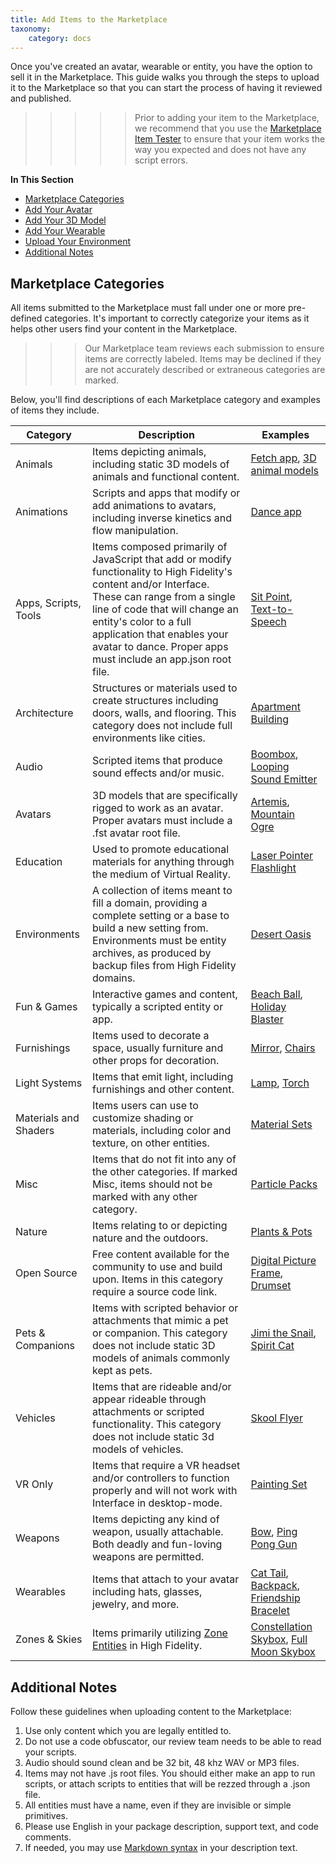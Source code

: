 ```yaml
---
title: Add Items to the Marketplace
taxonomy:
    category: docs
---
```


Once you've created an avatar, wearable or entity, you have the option to sell it in the Marketplace. This guide walks you through the steps to upload it to the Marketplace so that you can start the process of having it reviewed and published. 
>>>>>Prior to adding your item to the Marketplace, we recommend that you use the [Marketplace Item Tester](../../create/tools#marketplace-item-tester) to ensure that your item works the way you expected and does not have any script errors.

**In This Section**
+ [Marketplace Categories](#marketplace-categories)
+ [Add Your Avatar](./upload-avatar)
+ [Add Your 3D Model](./upload-model)
+ [Add Your Wearable](./upload-wearable)
+ [Upload Your Environment](./upload-environment)
+ [Additional Notes](#additional-notes)

## Marketplace Categories
All items submitted to the Marketplace must fall under one or more pre-defined categories. It's important to correctly categorize your items as it helps other users find your content in the Marketplace. 

>>> Our Marketplace team reviews each submission to ensure items are correctly labeled. Items may be declined if they are not accurately described or extraneous categories are marked.

Below, you'll find descriptions of each Marketplace category and examples of items they include.

| Category  |  Description | Examples
|---|---|---|
| Animals | Items depicting animals, including static 3D models of animals and functional content.  | [Fetch app](https://highfidelity.com/marketplace/items/c66bae25-8345-4fd6-86db-bcebdc441827), [3D animal models](https://highfidelity.com/marketplace/items/b86b3a26-8404-4526-9faf-f0a923f4c563) |
| Animations  | Scripts and apps that modify or add animations to avatars, including inverse kinetics and flow manipulation.  | [Dance app](https://highfidelity.com/marketplace/items/9a99c95a-85b3-4a6d-9362-b56ad102ebe5) |
| Apps, Scripts, Tools  | Items composed primarily of JavaScript that add or modify functionality to High Fidelity's content and/or Interface. These can range from a single line of code that will change an entity's color to a full application that enables your avatar to dance. Proper apps must include an app.json root file.  | [Sit Point](https://highfidelity.com/marketplace/items/7a1e051d-7974-4d8e-8756-21382e7397c7), [Text-to-Speech](https://highfidelity.com/marketplace/items/568b183d-db87-4618-9e40-aba840ec3b26) |
| Architecture  | Structures or materials used to create structures including doors, walls, and flooring. This category does not include full environments like cities.  | [Apartment Building](https://highfidelity.com/marketplace/items/2baddb8b-9ac5-47ed-b78c-5a1b2861b004) |
| Audio  | Scripted items that produce sound effects and/or music.  | [Boombox](https://highfidelity.com/marketplace/items/e9da3d33-b937-4e07-bdf8-29dde581dfd1), [Looping Sound Emitter](https://highfidelity.com/marketplace/items/4a29c38c-c091-434e-8085-025f7d299529) |
| Avatars  | 3D models that are specifically rigged to work as an avatar. Proper avatars must include a .fst avatar root file.  | [Artemis](https://highfidelity.com/marketplace/items/e76946cc-c272-4adf-9bb6-02cde0a4b57d), [Mountain Ogre](https://highfidelity.com/marketplace/items/9515f437-f4e1-49a7-b6bf-0423873cd576)
| Education  | Used to promote educational materials for anything through the medium of Virtual Reality.  | [Laser Pointer Flashlight](https://highfidelity.com/marketplace/items/3d0dd29f-dbe7-4f49-8fef-d95619a4b891) 
| Environments  | A collection of items meant to fill a domain, providing a complete setting or a base to build a new setting from. Environments must be entity archives, as produced by backup files from High Fidelity domains.  | [Desert Oasis](https://highfidelity.com/marketplace/items/3b9eb431-564c-4d03-bf1c-4eff7eb93fe0)
| Fun & Games  | Interactive games and content, typically a scripted entity or app.  | [Beach Ball](https://highfidelity.com/marketplace/items/91035a3b-947d-4d03-8226-60d091ae173e), [Holiday Blaster](https://highfidelity.com/marketplace/items/9868f622-0c6b-460b-ad25-94c5521c0b65) |
| Furnishings  | Items used to decorate a space, usually furniture and other props for decoration.  | [Mirror](https://highfidelity.com/marketplace/items/f9085148-02f3-401c-b823-1df9f616f362), [Chairs](https://highfidelity.com/marketplace/items/fbb76479-1663-4914-b8b2-3b657fade384) |
| Light Systems  | Items that emit light, including furnishings and other content.  | [Lamp](https://highfidelity.com/marketplace/items/24629f85-ba4a-4311-9c50-b01c52371193), [Torch](https://highfidelity.com/marketplace/items/8114c307-c949-43fd-8c4d-f7d6b1e5d446) |
| Materials and Shaders  | Items users can use to customize shading or materials, including color and texture, on other entities.  | [Material Sets](https://highfidelity.com/marketplace/items/9e72fe33-61ca-4ca1-b6a5-c76930250634) |
| Misc  | Items that do not fit into any of the other categories. If marked Misc, items should not be marked with any other category. | [Particle Packs](https://highfidelity.com/marketplace/items/87706804-bcc0-4e75-ad16-6e30f2b63700)
| Nature  | Items relating to or depicting nature and the outdoors.  | [Plants & Pots](https://highfidelity.com/marketplace/items/e7a2f0ec-4dda-41d2-b17f-d4784ace27f6) |
| Open Source  | Free content available for the community to use and build upon. Items in this category require a source code link.  | [Digital Picture Frame](https://highfidelity.com/marketplace/items/77f0eb70-beba-49df-9e26-da1740bf6c9a), [Drumset](https://highfidelity.com/marketplace/items/658b506f-ff80-4f66-8dc3-578aa9bc1671) |
| Pets & Companions  | Items with scripted behavior or attachments that mimic a pet or companion. This category does not include static 3D models of animals commonly kept as pets.  | [Jimi the Snail](https://highfidelity.com/marketplace/items/a63c58d9-a8b2-4da7-91d6-ae2f159d218c), [Spirit Cat](https://highfidelity.com/marketplace/items/b86b3a26-8404-4526-9faf-f0a923f4c563) |
| Vehicles  | Items that are rideable and/or appear rideable through attachments or scripted functionality. This category does not include static 3d models of vehicles.  | [Skool Flyer](https://highfidelity.com/marketplace/items/f6ab09e8-8e29-4def-a957-19d8ebeac64c)
| VR Only  | Items that require a VR headset and/or controllers to function properly and will not work with Interface in desktop-mode.   | [Painting Set](https://highfidelity.com/marketplace/items/87d3d0f7-58f6-4e66-b432-66bc91251560)
| Weapons  | Items depicting any kind of weapon, usually attachable. Both deadly and fun-loving weapons are permitted.  | [Bow](https://highfidelity.com/marketplace/items/f03ab3f1-7e87-46ef-a3f0-e362f94a43ea), [Ping Pong Gun](https://highfidelity.com/marketplace/items/d87f440e-b561-4d67-99d3-f6c56c350ea7) |
| Wearables  | Items that attach to your avatar including hats, glasses, jewelry, and more.  | [Cat Tail](https://highfidelity.com/marketplace/items/2e6a5418-e376-4bca-bfcd-712f9790913f), [Backpack](https://highfidelity.com/marketplace/items/908f8de2-2b9a-4abf-a8a1-9a888ae57a15), [Friendship Bracelet](https://highfidelity.com/marketplace/items/f5c66f52-6f33-4303-ac74-6e03df0ab254) |
| Zones & Skies  | Items primarily utilizing [Zone Entities](https://docs.highfidelity.com/create-and-explore/entities/zone-entities) in High Fidelity.  | [Constellation Skybox](https://highfidelity.com/marketplace/items/208ba556-d457-4627-bdb1-2185591c7031), [Full Moon Skybox](https://highfidelity.com/marketplace/items/a8666e3d-01fd-4719-850c-b9c2acc49a65) |


## Additional Notes
Follow these guidelines when uploading content to the Marketplace: 

1. Use only content which you are legally entitled to.
2. Do not use a code obfuscator, our review team needs to be able to read your scripts.
3. Audio should sound clean and be 32 bit, 48 khz WAV or MP3 files.
4. Items may not have .js root files. You should either make an app to run scripts, or attach scripts to entities that will be rezzed through a .json file.
5. All entities must have a name, even if they are invisible or simple primitives.
6. Please use English in your package description, support text, and code comments.
7. If needed, you may use [Markdown syntax](../../contribute/write-for-us#markdown-guide) in your description text.
